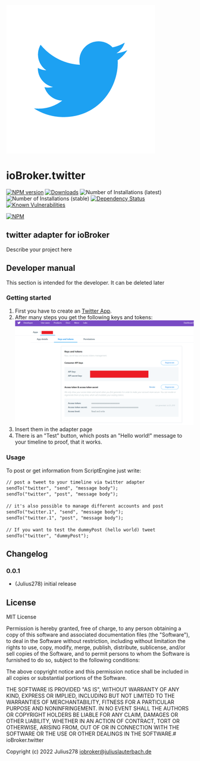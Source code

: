 ![Logo](admin/twitter.png)
# ioBroker.twitter

[![NPM version](http://img.shields.io/npm/v/iobroker.twitter.svg)](https://www.npmjs.com/package/iobroker.twitter)
[![Downloads](https://img.shields.io/npm/dm/iobroker.twitter.svg)](https://www.npmjs.com/package/iobroker.twitter)
![Number of Installations (latest)](http://iobroker.live/badges/twitter-installed.svg)
![Number of Installations (stable)](http://iobroker.live/badges/twitter-stable.svg)
[![Dependency Status](https://img.shields.io/david/Julius278/iobroker.twitter.svg)](https://david-dm.org/Julius278/iobroker.twitter)
[![Known Vulnerabilities](https://snyk.io/test/github/Julius278/ioBroker.twitter/badge.svg)](https://snyk.io/test/github/Julius278/ioBroker.twitter)

[![NPM](https://nodei.co/npm/iobroker.twitter.png?downloads=true)](https://nodei.co/npm/iobroker.twitter/)

## twitter adapter for ioBroker

Describe your project here

## Developer manual
This section is intended for the developer. It can be deleted later

### Getting started
1. First you have to create an [Twitter App](https://developer.twitter.com/en/apps/create).
2. After many steps you get the following keys and tokens:
![Keys and Tokens](img/Keys_and_Tokens.png)
3. Insert them in the adapter page
4. There is an "Test" button, which posts an "Hello world!" message to your timeline to proof, that it works.

### Usage
To post or get information from ScriptEngine just write: 

```
// post a tweet to your timeline via twitter adapter
sendTo("twitter", "send", "message body");
sendTo("twitter", "post", "message body");

// it's also possible to manage different accounts and post
sendTo("twitter.1", "send", "message body");
sendTo("twitter.1", "post", "message body");

// If you want to test the dummyPost (hello world) tweet
sendTo("twitter", "dummyPost");
```

## Changelog

### 0.0.1
* (Julius278) initial release

## License
MIT License

Permission is hereby granted, free of charge, to any person obtaining a copy
of this software and associated documentation files (the "Software"), to deal
in the Software without restriction, including without limitation the rights
to use, copy, modify, merge, publish, distribute, sublicense, and/or sell
copies of the Software, and to permit persons to whom the Software is
furnished to do so, subject to the following conditions:

The above copyright notice and this permission notice shall be included in all
copies or substantial portions of the Software.

THE SOFTWARE IS PROVIDED "AS IS", WITHOUT WARRANTY OF ANY KIND, EXPRESS OR
IMPLIED, INCLUDING BUT NOT LIMITED TO THE WARRANTIES OF MERCHANTABILITY,
FITNESS FOR A PARTICULAR PURPOSE AND NONINFRINGEMENT. IN NO EVENT SHALL THE
AUTHORS OR COPYRIGHT HOLDERS BE LIABLE FOR ANY CLAIM, DAMAGES OR OTHER
LIABILITY, WHETHER IN AN ACTION OF CONTRACT, TORT OR OTHERWISE, ARISING FROM,
OUT OF OR IN CONNECTION WITH THE SOFTWARE OR THE USE OR OTHER DEALINGS IN THE
SOFTWARE.# ioBroker.twitter

Copyright (c) 2022 Julius278 <iobroker@juliuslauterbach.de>
